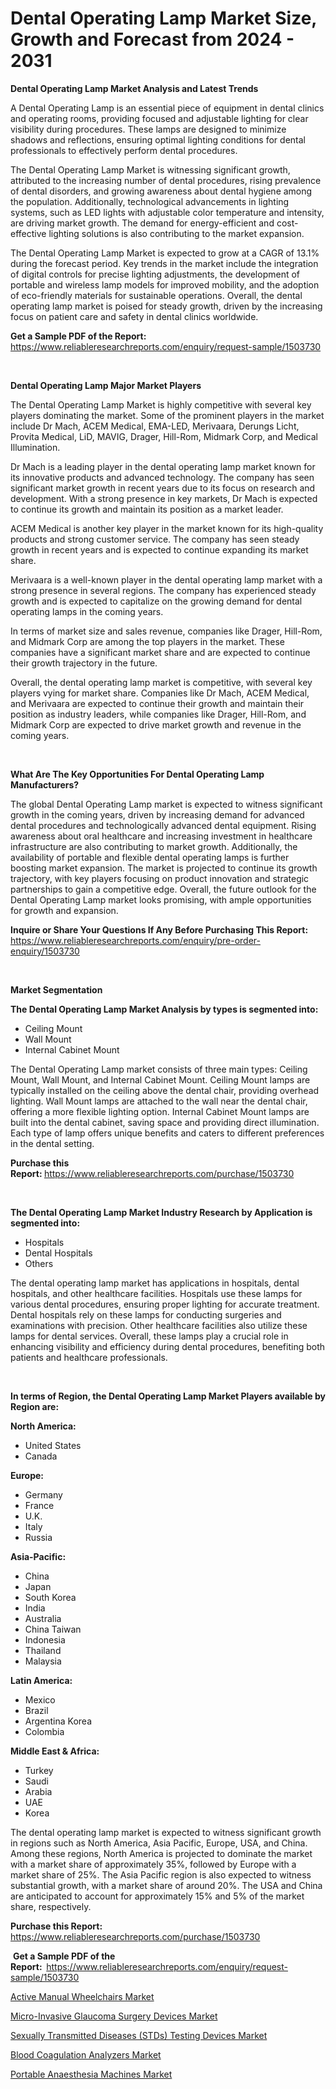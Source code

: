 <p><h1>Dental Operating Lamp Market Size, Growth and Forecast from 2024 - 2031</h1></p><p><strong>Dental Operating Lamp Market Analysis and Latest Trends</strong></p>
<p><p>A Dental Operating Lamp is an essential piece of equipment in dental clinics and operating rooms, providing focused and adjustable lighting for clear visibility during procedures. These lamps are designed to minimize shadows and reflections, ensuring optimal lighting conditions for dental professionals to effectively perform dental procedures.</p><p>The Dental Operating Lamp Market is witnessing significant growth, attributed to the increasing number of dental procedures, rising prevalence of dental disorders, and growing awareness about dental hygiene among the population. Additionally, technological advancements in lighting systems, such as LED lights with adjustable color temperature and intensity, are driving market growth. The demand for energy-efficient and cost-effective lighting solutions is also contributing to the market expansion.</p><p>The Dental Operating Lamp Market is expected to grow at a CAGR of 13.1% during the forecast period. Key trends in the market include the integration of digital controls for precise lighting adjustments, the development of portable and wireless lamp models for improved mobility, and the adoption of eco-friendly materials for sustainable operations. Overall, the dental operating lamp market is poised for steady growth, driven by the increasing focus on patient care and safety in dental clinics worldwide.</p></p>
<p><strong>Get a Sample PDF of the Report:&nbsp;</strong> <a href="https://www.reliableresearchreports.com/enquiry/request-sample/1503730">https://www.reliableresearchreports.com/enquiry/request-sample/1503730</a></p>
<p>&nbsp;</p>
<p><strong>Dental Operating Lamp Major Market Players</strong></p>
<p><p>The Dental Operating Lamp Market is highly competitive with several key players dominating the market. Some of the prominent players in the market include Dr Mach, ACEM Medical, EMA-LED, Merivaara, Derungs Licht, Provita Medical, LiD, MAVIG, Drager, Hill-Rom, Midmark Corp, and Medical Illumination.</p><p>Dr Mach is a leading player in the dental operating lamp market known for its innovative products and advanced technology. The company has seen significant market growth in recent years due to its focus on research and development. With a strong presence in key markets, Dr Mach is expected to continue its growth and maintain its position as a market leader.</p><p>ACEM Medical is another key player in the market known for its high-quality products and strong customer service. The company has seen steady growth in recent years and is expected to continue expanding its market share.</p><p>Merivaara is a well-known player in the dental operating lamp market with a strong presence in several regions. The company has experienced steady growth and is expected to capitalize on the growing demand for dental operating lamps in the coming years.</p><p>In terms of market size and sales revenue, companies like Drager, Hill-Rom, and Midmark Corp are among the top players in the market. These companies have a significant market share and are expected to continue their growth trajectory in the future.</p><p>Overall, the dental operating lamp market is competitive, with several key players vying for market share. Companies like Dr Mach, ACEM Medical, and Merivaara are expected to continue their growth and maintain their position as industry leaders, while companies like Drager, Hill-Rom, and Midmark Corp are expected to drive market growth and revenue in the coming years.</p></p>
<p>&nbsp;</p>
<p><strong>What Are The Key Opportunities For Dental Operating Lamp Manufacturers?</strong></p>
<p><p>The global Dental Operating Lamp market is expected to witness significant growth in the coming years, driven by increasing demand for advanced dental procedures and technologically advanced dental equipment. Rising awareness about oral healthcare and increasing investment in healthcare infrastructure are also contributing to market growth. Additionally, the availability of portable and flexible dental operating lamps is further boosting market expansion. The market is projected to continue its growth trajectory, with key players focusing on product innovation and strategic partnerships to gain a competitive edge. Overall, the future outlook for the Dental Operating Lamp market looks promising, with ample opportunities for growth and expansion.</p></p>
<p><strong>Inquire or Share Your Questions If Any Before Purchasing This Report:</strong> <a href="https://www.reliableresearchreports.com/enquiry/pre-order-enquiry/1503730">https://www.reliableresearchreports.com/enquiry/pre-order-enquiry/1503730</a></p>
<p>&nbsp;</p>
<p><strong>Market Segmentation</strong></p>
<p><strong>The Dental Operating Lamp Market Analysis by types is segmented into:</strong></p>
<p><ul><li>Ceiling Mount</li><li>Wall Mount</li><li>Internal Cabinet Mount</li></ul></p>
<p><p>The Dental Operating Lamp market consists of three main types: Ceiling Mount, Wall Mount, and Internal Cabinet Mount. Ceiling Mount lamps are typically installed on the ceiling above the dental chair, providing overhead lighting. Wall Mount lamps are attached to the wall near the dental chair, offering a more flexible lighting option. Internal Cabinet Mount lamps are built into the dental cabinet, saving space and providing direct illumination. Each type of lamp offers unique benefits and caters to different preferences in the dental setting.</p></p>
<p><strong>Purchase this Report:&nbsp;</strong><a href="https://www.reliableresearchreports.com/purchase/1503730">https://www.reliableresearchreports.com/purchase/1503730</a></p>
<p>&nbsp;</p>
<p><strong>The Dental Operating Lamp Market Industry Research by Application is segmented into:</strong></p>
<p><ul><li>Hospitals</li><li>Dental Hospitals</li><li>Others</li></ul></p>
<p><p>The dental operating lamp market has applications in hospitals, dental hospitals, and other healthcare facilities. Hospitals use these lamps for various dental procedures, ensuring proper lighting for accurate treatment. Dental hospitals rely on these lamps for conducting surgeries and examinations with precision. Other healthcare facilities also utilize these lamps for dental services. Overall, these lamps play a crucial role in enhancing visibility and efficiency during dental procedures, benefiting both patients and healthcare professionals.</p></p>
<p>&nbsp;</p>
<p><strong>In terms of Region, the Dental Operating Lamp Market Players available by Region are:</strong></p>
<p>
    <p> <strong> North America: </strong>
        <ul>
            <li>United States</li>
            <li>Canada</li>
        </ul>
        </p> 
    <p> <strong> Europe: </strong>
        <ul>
            <li>Germany</li>
            <li>France</li>
            <li>U.K.</li>
            <li>Italy</li>
            <li>Russia</li>
        </ul>
        </p> 
    <p> <strong> Asia-Pacific: </strong>
        <ul>
            <li>China</li>
            <li>Japan</li>
            <li>South Korea</li>
            <li>India</li>
            <li>Australia</li>
            <li>China Taiwan</li>
            <li>Indonesia</li>
            <li>Thailand</li>
            <li>Malaysia</li>
        </ul>
        </p> 
    <p> <strong> Latin America: </strong>
        <ul>
            <li>Mexico</li>
            <li>Brazil</li>
            <li>Argentina Korea</li>
            <li>Colombia</li>
        </ul>
        </p> 
    <p> <strong> Middle East & Africa: </strong>
        <ul>
            <li>Turkey</li>
            <li>Saudi</li>
            <li>Arabia</li>
            <li>UAE</li>
            <li>Korea</li>
        </ul>
    </p>
    </p>
<p><p>The dental operating lamp market is expected to witness significant growth in regions such as North America, Asia Pacific, Europe, USA, and China. Among these regions, North America is projected to dominate the market with a market share of approximately 35%, followed by Europe with a market share of 25%. The Asia Pacific region is also expected to witness substantial growth, with a market share of around 20%. The USA and China are anticipated to account for approximately 15% and 5% of the market share, respectively.</p></p>
<p><strong>Purchase this Report: </strong><a href="https://www.reliableresearchreports.com/purchase/1503730">https://www.reliableresearchreports.com/purchase/1503730</a></p>
<p>&nbsp;<strong>Get a Sample PDF of the Report:&nbsp;&nbsp;</strong><a href="https://www.reliableresearchreports.com/enquiry/request-sample/1503730">https://www.reliableresearchreports.com/enquiry/request-sample/1503730</a></p>
<p><strong></strong></p>
<p><p><a href="https://medium.com/@paulmcglynn6456/active-manual-wheelchairs-market-competitive-analysis-market-trends-and-forecast-to-2031-322ba70895d8">Active Manual Wheelchairs Market</a></p><p><a href="https://medium.com/@joanacasper19/micro-invasive-glaucoma-surgery-devices-market-outlook-industry-overview-and-forecast-2024-to-9c07f661ce8a">Micro-Invasive Glaucoma Surgery Devices Market</a></p><p><a href="https://medium.com/@paulmcglynn6456/sexually-transmitted-diseases-stds-testing-devices-market-size-market-outlook-and-market-d608bbf2734c">Sexually Transmitted Diseases (STDs) Testing Devices Market</a></p><p><a href="https://medium.com/@fosterfahey1016/blood-coagulation-analyzers-market-competitive-analysis-market-trends-and-forecast-to-2031-96dbb883995c">Blood Coagulation Analyzers Market</a></p><p><a href="https://medium.com/@joanacasper19/portable-anaesthesia-machines-market-outlook-industry-overview-and-forecast-2024-to-2031-f68d791f83dd">Portable Anaesthesia Machines Market</a></p></p>